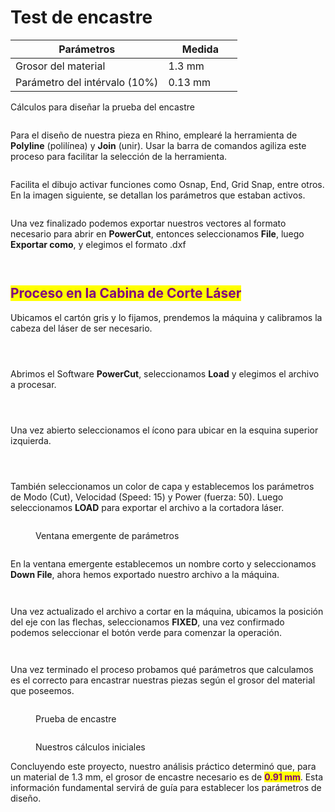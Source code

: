 # Test de encastre



<table><thead><tr><th>Parámetros </th><th width="103">Medida </th></tr></thead><tbody><tr><td>Grosor del material</td><td>1.3 mm</td></tr><tr><td>Parámetro del intérvalo (10%)</td><td>0.13 mm</td></tr></tbody></table>

Cálculos para diseñar la prueba del encastre

<img src="../.gitbook/assets/file.excalidraw.svg" alt="" class="gitbook-drawing">

Para el diseño de nuestra pieza en Rhino, emplearé la herramienta de **Polyline** (polilínea) y **Join** (unir). Usar la barra de comandos agiliza este proceso para facilitar la selección de la herramienta.

<figure><img src="../.gitbook/assets/image (151).png" alt=""><figcaption></figcaption></figure>

Facilita el dibujo activar funciones como Osnap, End, Grid Snap, entre otros. En la imagen siguiente, se detallan los parámetros que estaban activos.

<figure><img src="../.gitbook/assets/Captura de pantalla 2023-11-08 164726.png" alt=""><figcaption></figcaption></figure>

Una vez finalizado podemos exportar nuestros vectores al formato necesario para abrir en **PowerCut**, entonces seleccionamos **File**, luego **Exportar como**, y elegimos el formato .dxf

<div>

<figure><img src="../.gitbook/assets/Captura de pantalla 2023-11-08 145435.png" alt=""><figcaption></figcaption></figure>

 

<figure><img src="../.gitbook/assets/imagen_2023-11-12_173615575.png" alt=""><figcaption></figcaption></figure>

</div>

## <mark style="color:purple;">Proceso en la Cabina de Corte Láser</mark>

Ubicamos el cartón gris y lo fijamos, prendemos la máquina y calibramos la cabeza del láser de ser necesario.

<div>

<figure><img src="../.gitbook/assets/imagen_2023-11-12_165412389.png" alt=""><figcaption></figcaption></figure>

 

<figure><img src="../.gitbook/assets/imagen_2023-11-12_170439452.png" alt=""><figcaption></figcaption></figure>

 

<figure><img src="../.gitbook/assets/imagen_2023-11-12_170508255.png" alt=""><figcaption></figcaption></figure>

</div>

Abrimos el Software **PowerCut**, seleccionamos **Load** y elegimos el archivo a procesar.

<div>

<figure><img src="../.gitbook/assets/imagen_2023-11-12_165926807.png" alt=""><figcaption></figcaption></figure>

 

<figure><img src="../.gitbook/assets/imagen_2023-11-12_165825378.png" alt=""><figcaption></figcaption></figure>

 

<figure><img src="../.gitbook/assets/imagen_2023-11-12_170009375.png" alt=""><figcaption></figcaption></figure>

</div>

Una vez abierto seleccionamos el ícono para ubicar en la esquina superior izquierda.

<div>

<figure><img src="../.gitbook/assets/imagen_2023-11-12_170025755.png" alt=""><figcaption></figcaption></figure>

 

<figure><img src="../.gitbook/assets/imagen_2023-11-12_170040995.png" alt=""><figcaption></figcaption></figure>

</div>

<figure><img src="../.gitbook/assets/imagen_2023-11-12_170654801.png" alt=""><figcaption></figcaption></figure>

También seleccionamos un color de capa y establecemos los parámetros de Modo (Cut), Velocidad (Speed: 15) y Power (fuerza: 50). Luego seleccionamos **LOAD** para exportar el archivo a la cortadora láser.

<div>

<figure><img src="../.gitbook/assets/imagen_2023-11-12_170115268.png" alt=""><figcaption><p>Ventana emergente de parámetros</p></figcaption></figure>

 

<figure><img src="../.gitbook/assets/imagen_2023-11-12_170205998.png" alt=""><figcaption></figcaption></figure>

</div>

En la ventana emergente establecemos un nombre corto y seleccionamos **Down File**, ahora hemos exportado nuestro archivo a la máquina.

<div>

<figure><img src="../.gitbook/assets/image (4) (1) (1).png" alt=""><figcaption></figcaption></figure>

 

<figure><img src="../.gitbook/assets/imagen_2023-11-12_170305418.png" alt=""><figcaption></figcaption></figure>

</div>

Una vez actualizado el archivo a cortar en la máquina, ubicamos la posición del eje con las flechas, seleccionamos **FIXED**, una vez confirmado podemos seleccionar el botón verde para comenzar la operación.

<div>

<figure><img src="../.gitbook/assets/imagen_2023-11-12_165717040.png" alt=""><figcaption></figcaption></figure>

 

<figure><img src="../.gitbook/assets/imagen_2023-11-12_171931081.png" alt=""><figcaption></figcaption></figure>

</div>

Una vez terminado el proceso probamos qué parámetros que calculamos es el correcto para encastrar nuestras piezas según el grosor del material que poseemos.

<figure><img src="../.gitbook/assets/imagen_2023-11-12_165432903.png" alt=""><figcaption><p>Prueba de encastre</p></figcaption></figure>

<figure><img src="../.gitbook/assets/imagen_2023-11-12_172315388.png" alt=""><figcaption><p>Nuestros cálculos iniciales</p></figcaption></figure>

Concluyendo este proyecto, nuestro análisis práctico determinó que, para un material de 1.3 mm, el grosor de encastre necesario es de <mark style="color:purple;">**0.91 mm**</mark>. Esta información fundamental servirá de guía para establecer los parámetros de diseño.
